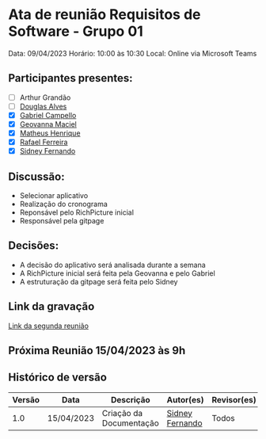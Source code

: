 # Ata de reunião Requisitos de Software - Grupo 01

Data: 09/04/2023
Horário: 10:00 às 10:30
Local: Online via Microsoft Teams

## Participantes presentes:

- [ ] Arthur Grandão
- [ ] [Douglas Alves](https://github.com/dougAlvs)
- [x] [Gabriel Campello](https://github.com/G16C)
- [x] [Geovanna Maciel](https://github.com/manuziny)
- [x] [Matheus Henrique](https://github.com/mathonaut)
- [x] [Rafael Ferreira](https://github.com/RafaelCLG0)
- [x] [Sidney Fernando](https://github.com/nando3d3)

## Discussão:

- Selecionar aplicativo
- Realização do cronograma
- Reponsável pelo RichPicture inicial
- Responsável pela gitpage

## Decisões:

- A decisão do aplicativo será analisada durante a semana
- A RichPicture inicial será feita pela Geovanna e pelo Gabriel
- A estruturação da gitpage será feita pelo Sidney

## Link da gravação

[Link da segunda reunião](https://unbbr.sharepoint.com/:v:/s/REQeIHC-Grupo1/EdDjMPYEjoZHtlxdJ8haZuQBgOFDFKF5eYKpZiuZlZq0EA?e=UdWaCE)

## Próxima Reunião 15/04/2023 às 9h

## Histórico de versão

| Versão | Data       | Descrição               | Autor(es)                                      | Revisor(es) |
| ------ | ---------- | ----------------------- | ---------------------------------------------- | ----------- |
| 1.0    | 15/04/2023 | Criação da Documentação | [Sidney Fernando](https://github.com/nando3d3) | Todos       |
